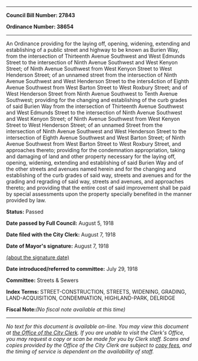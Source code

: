 

********

**Council Bill Number: 27843**
   
**Ordinance Number: 38654**
********

 An Ordinance providing for the laying off, opening, widening, extending and establishing of a public street and highway to be known as Burien Way, from the intersection of Thirteenth Avenue Southwest and West Edmunds Street to the intersection of Ninth Avenue Southwest and West Kenyon Street; of Ninth Avenue Southwest from West Kenyon Street to West Henderson Street; of an unnamed street from the intersection of Ninth Avenue Southwest and West Henderson Street to the inters4ction of Eighth Avenue Southwest from West Barton Street to West Roxbury Street; and of West Henderson Street from Ninth Avenue Southwest to Tenth Avenue Southwest; providing for the changing and establishing of the curb grades of said Burien Way from the intersection of Thirteenth Avenue Southwest and West Edmunds Street to the intersection of Ninth Avenue Southwest and West Kenyon Street; of Ninth Avenue Southwest from West Kenyon Street to West Henderson Street; of an unnamed Street from the intersection of Ninth Avenue Southwest and West Henderson Street to the intersection of Eighth Avenue Southwest and West Barton Street; of Ninth Avenue Southwest from West Barton Street to West Roxbury Street, and approaches thereto; providing for the condemnation appropriation, taking and damaging of land and other property necessary for the laying off, opening, widening, extending and establishing of said Burien Way and of the other streets and avenues named herein and for the changing and establishing of the curb grades of said way, streets and avenues and for the grading and regrading of said way, streets and avenues, and approaches thereto; and providing that the entire cost of said improvement shall be paid by special assessments upon the property specially benefited in the manner provided by law.

**Status:** Passed
   
**Date passed by Full Council:** August 5, 1918
   
**Date filed with the City Clerk:** August 7, 1918
   
**Date of Mayor's signature:** August 7, 1918
   
[(about the signature date)](/~public/approvaldate.htm)
   
   
   
**Date introduced/referred to committee:** July 29, 1918
   
**Committee:** Streets & Sewers
   
   
**Index Terms:** STREET-CONSTRUCTION, STREETS, WIDENING, GRADING, LAND-ACQUISITION, CONDEMNATION, HIGHLAND-PARK, DELRIDGE

**Fiscal Note:**_(No fiscal note available at this time)_
********

_No text for this document is available on-line. You may view this document at [the Office of the City Clerk](http://www.seattle.gov/leg/clerk/contactUs.htm). If you are unable to visit the Clerk's Office, you may request a copy or scan be made for you by Clerk staff. Scans and copies provided by the Office of the City Clerk are subject to [copy fees](http://clerk.seattle.gov/~public/clerkfees.htm), and the timing of service is dependent on the availability of staff._

